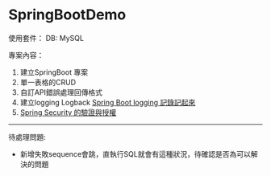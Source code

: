 # SpringBootDemo

使用套件：
DB: MySQL

專案內容：
1. 建立SpringBoot 專案
2. 單一表格的CRUD
3. 自訂API錯誤處理回傳格式
4. 建立logging Logback [Spring Boot logging 記錄記起來](https://ithelp.ithome.com.tw/articles/10248974)
5. [Spring Security 的驗證與授權](https://chikuwa-tech-study.blogspot.com/2021/06/spring-boot-security-authentication-and-authorization.html)

---
待處理問題:
* 新增失敗sequence會跳，直執行SQL就會有這種狀況，待確認是否為可以解決的問題
